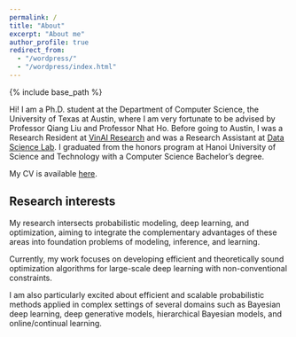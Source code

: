```yaml
---
permalink: /
title: "About"
excerpt: "About me"
author_profile: true
redirect_from: 
  - "/wordpress/"
  - "/wordpress/index.html"
---
```


{% include base_path %}

Hi! I am a Ph.D. student at the Department of Computer Science, the University of Texas at Austin, where I am very fortunate to be advised by Professor Qiang Liu and Professor Nhat Ho. Before going to Austin, I was a Research Resident at [VinAI Research](https://www.vinai.io/) and was a Research Assistant at [Data Science Lab](http://ds.soict.hust.edu.vn/). I graduated from the honors program at Hanoi University of Science and Technology with a Computer Science Bachelor’s degree.

My CV is available [here](https://sonpeter.github.io/CV_SonNguyen.pdf).

## Research interests
My research intersects probabilistic modeling, deep learning, and optimization, aiming to integrate the complementary advantages of these areas into foundation problems of modeling, inference, and learning.

Currently, my work focuses on developing efficient and theoretically sound optimization algorithms for large-scale deep learning with non-conventional constraints.

I am also particularly excited about efficient and scalable probabilistic methods applied in complex settings of several domains such as Bayesian deep learning, deep generative models, hierarchical Bayesian models, and online/continual learning.



